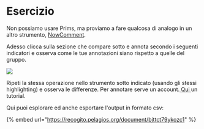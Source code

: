 # Esercizio

Non possiamo usare Prims, ma proviamo a fare qualcosa di analogo in un altro strumento, [NowComment](https://nowcomment.com/).

Adesso clicca sulla sezione che compare sotto e annota secondo i seguenti indicatori e osserva come le tue annotazioni siano rispetto a quelle del gruppo.

![](../.gitbook/assets/screenshot-nowcomment.com-2022.04.12-10\_38\_24.png)

Ripeti la stessa operazione nello strumento sotto indicato (usando gli stessi highlighting) e osserva le differenze. Per annotare serve un account.[ Qui ](https://recogito.pelagios.org/help/tutorial)un tutorial.

Qui puoi esplorare ed anche esportare l'output in formato csv:

{% embed url="https://recogito.pelagios.org/document/bjttct79ykozc1" %}
